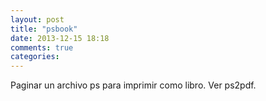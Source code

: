 ```yaml
---
layout: post
title: "psbook"
date: 2013-12-15 18:18
comments: true
categories: 
---
```

Paginar un archivo ps para imprimir como libro. Ver ps2pdf.

